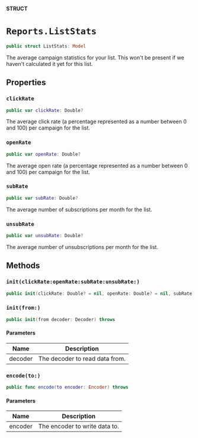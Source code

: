 **STRUCT**

# `Reports.ListStats`

```swift
public struct ListStats: Model
```

The average campaign statistics for your list. This won't be present if we haven't calculated it yet for this list.

## Properties
### `clickRate`

```swift
public var clickRate: Double?
```

The average click rate (a percentage represented as a number between 0 and 100) per campaign for the list.

### `openRate`

```swift
public var openRate: Double?
```

The average open rate (a percentage represented as a number between 0 and 100) per campaign for the list.

### `subRate`

```swift
public var subRate: Double?
```

The average number of subscriptions per month for the list.

### `unsubRate`

```swift
public var unsubRate: Double?
```

The average number of unsubscriptions per month for the list.

## Methods
### `init(clickRate:openRate:subRate:unsubRate:)`

```swift
public init(clickRate: Double? = nil, openRate: Double? = nil, subRate: Double? = nil, unsubRate: Double? = nil)
```

### `init(from:)`

```swift
public init(from decoder: Decoder) throws
```

#### Parameters

| Name | Description |
| ---- | ----------- |
| decoder | The decoder to read data from. |

### `encode(to:)`

```swift
public func encode(to encoder: Encoder) throws
```

#### Parameters

| Name | Description |
| ---- | ----------- |
| encoder | The encoder to write data to. |